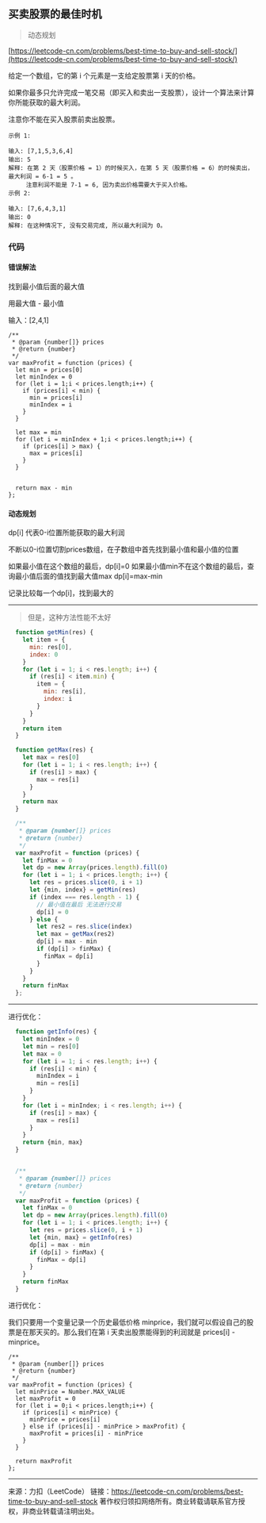 ## 买卖股票的最佳时机

>动态规划

[https://leetcode-cn.com/problems/best-time-to-buy-and-sell-stock/](https://leetcode-cn.com/problems/best-time-to-buy-and-sell-stock/)



给定一个数组，它的第 i 个元素是一支给定股票第 i 天的价格。

如果你最多只允许完成一笔交易（即买入和卖出一支股票），设计一个算法来计算你所能获取的最大利润。

注意你不能在买入股票前卖出股票。

```
示例 1:

输入: [7,1,5,3,6,4]
输出: 5
解释: 在第 2 天（股票价格 = 1）的时候买入，在第 5 天（股票价格 = 6）的时候卖出，最大利润 = 6-1 = 5 。
     注意利润不能是 7-1 = 6, 因为卖出价格需要大于买入价格。
示例 2:

输入: [7,6,4,3,1]
输出: 0
解释: 在这种情况下, 没有交易完成, 所以最大利润为 0。

```


### 代码



#### 错误解法

找到最小值后面的最大值

用最大值 - 最小值

输入：[2,4,1]  

```tsx
/**
 * @param {number[]} prices
 * @return {number}
 */
var maxProfit = function (prices) {
  let min = prices[0]
  let minIndex = 0
  for (let i = 1;i < prices.length;i++) {
    if (prices[i] < min) {
      min = prices[i]
      minIndex = i
    }
  }

  let max = min
  for (let i = minIndex + 1;i < prices.length;i++) {
    if (prices[i] > max) {
      max = prices[i]
    }
  }


  return max - min
};

```





#### 动态规划

dp[i] 代表0-i位置所能获取的最大利润

不断以0-i位置切割prices数组，在子数组中首先找到最小值和最小值的位置

如果最小值在这个数组的最后，dp[i]=0
如果最小值min不在这个数组的最后，查询最小值后面的值找到最大值max dp[i]=max-min

记录比较每一个dp[i]，找到最大的

-----

>但是，这种方法性能不太好

```javascript
  function getMin(res) {
    let item = {
      min: res[0],
      index: 0
    }
    for (let i = 1; i < res.length; i++) {
      if (res[i] < item.min) {
        item = {
          min: res[i],
          index: i
        }
      }
    }
    return item
  }

  function getMax(res) {
    let max = res[0]
    for (let i = 1; i < res.length; i++) {
      if (res[i] > max) {
        max = res[i]
      }
    }
    return max
  }

  /**
   * @param {number[]} prices
   * @return {number}
   */
  var maxProfit = function (prices) {
    let finMax = 0
    let dp = new Array(prices.length).fill(0)
    for (let i = 1; i < prices.length; i++) {
      let res = prices.slice(0, i + 1)
      let {min, index} = getMin(res)
      if (index === res.length - 1) {
        // 最小值在最后 无法进行交易
        dp[i] = 0
      } else {
        let res2 = res.slice(index)
        let max = getMax(res2)
        dp[i] = max - min
        if (dp[i] > finMax) {
          finMax = dp[i]
        }
      }
    }
    return finMax
  };
```



------


进行优化：

```javascript
  function getInfo(res) {
    let minIndex = 0
    let min = res[0]
    let max = 0
    for (let i = 1; i < res.length; i++) {
      if (res[i] < min) {
        minIndex = i
        min = res[i]
      }
    }
    for (let i = minIndex; i < res.length; i++) {
      if (res[i] > max) {
        max = res[i]
      }
    }
    return {min, max}
  }


  /**
   * @param {number[]} prices
   * @return {number}
   */
  var maxProfit = function (prices) {
    let finMax = 0
    let dp = new Array(prices.length).fill(0)
    for (let i = 1; i < prices.length; i++) {
      let res = prices.slice(0, i + 1)
      let {min, max} = getInfo(res)
      dp[i] = max - min
      if (dp[i] > finMax) {
        finMax = dp[i]
      }
    }
    return finMax
  }

```



进行优化：

我们只要用一个变量记录一个历史最低价格 minprice，我们就可以假设自己的股票是在那天买的。那么我们在第 i 天卖出股票能得到的利润就是 prices[i] - minprice。

```tsx
/**
 * @param {number[]} prices
 * @return {number}
 */
var maxProfit = function (prices) {
  let minPrice = Number.MAX_VALUE
  let maxProfit = 0
  for (let i = 0;i < prices.length;i++) {
    if (prices[i] < minPrice) {
      minPrice = prices[i]
    } else if (prices[i] - minPrice > maxProfit) {
      maxProfit = prices[i] - minPrice
    }
  }

  return maxProfit
};

```







-----


来源：力扣（LeetCode）
链接：https://leetcode-cn.com/problems/best-time-to-buy-and-sell-stock
著作权归领扣网络所有。商业转载请联系官方授权，非商业转载请注明出处。
